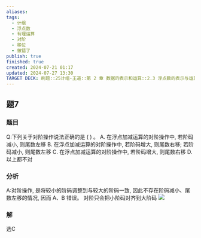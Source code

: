 ```yaml
---
aliases: 
tags:
  - 计组
  - 浮点数
  - 有理运算
  - 对阶
  - 移位
  - 做错了
publish: true
finished: true
created: 2024-07-21 01:17
updated: 2024-07-27 13:30
TARGET DECK: 刷题::25计组-王道::第 2 章 数据的表示和运算::2.3 浮点数的表示与运算::题7
---
```


## 题7
### 题目
Q:下列关于对阶操作说法正确的是 ( ) 。
A. 在浮点加减运算的对阶操作中, 若阶码减小, 则尾数左移
B. 在浮点加减运算的对阶操作中, 若阶码增大, 则尾数右移; 若阶码减小, 则尾数左移
C. 在浮点加减运算的对阶操作中, 若阶码增大, 则尾数右移
D. 以上都不对
### 分析
A:对阶操作, 是将较小的阶码调整到与较大的阶码一致, 因此不存在阶码减小、尾数左移的情况, 因而 A、B 错误。 
对阶只会把小阶码对齐到大阶码
![](https://img.hwenyi.live/202407271341296.webp)
### 解
选C


